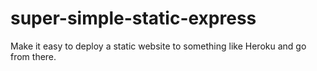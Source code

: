 # super-simple-static-express
Make it easy to deploy a static website to something like Heroku and go from there.
